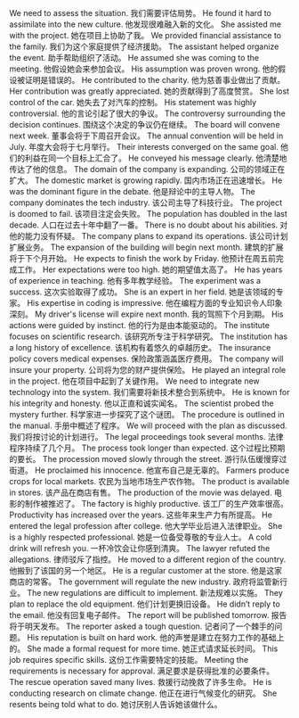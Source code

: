 We need to assess the situation. 我们需要评估局势。
He found it hard to assimilate into the new culture. 他发现很难融入新的文化。
She assisted me with the project. 她在项目上协助了我。
We provided financial assistance to the family. 我们为这个家庭提供了经济援助。
The assistant helped organize the event. 助手帮助组织了活动。
He assumed she was coming to the meeting. 他假设她会来参加会议。
His assumption was proven wrong. 他的假设被证明是错误的。
He contributed to the charity. 他为慈善事业做出了贡献。
Her contribution was greatly appreciated. 她的贡献得到了高度赞赏。
She lost control of the car. 她失去了对汽车的控制。
His statement was highly controversial. 他的言论引起了很大的争议。
The controversy surrounding the decision continues. 围绕这个决定的争议仍在继续。
The board will convene next week. 董事会将于下周召开会议。
The annual convention will be held in July. 年度大会将于七月举行。
Their interests converged on the same goal. 他们的利益在同一个目标上汇合了。
He conveyed his message clearly. 他清楚地传达了他的信息。
The domain of the company is expanding. 公司的领域正在扩大。
The domestic market is growing rapidly. 国内市场正在迅速增长。
He was the dominant figure in the debate. 他是辩论中的主导人物。
The company dominates the tech industry. 该公司主导了科技行业。
The project is doomed to fail. 该项目注定会失败。
The population has doubled in the last decade. 人口在过去十年中翻了一番。
There is no doubt about his abilities. 对他的能力没有怀疑。
The company plans to expand its operations. 该公司计划扩展业务。
The expansion of the building will begin next month. 建筑的扩展将于下个月开始。
He expects to finish the work by Friday. 他预计在周五前完成工作。
Her expectations were too high. 她的期望值太高了。
He has years of experience in teaching. 他有多年教学经验。
The experiment was a success. 这次实验取得了成功。
She is an expert in her field. 她是该领域的专家。
His expertise in coding is impressive. 他在编程方面的专业知识令人印象深刻。
My driver's license will expire next month. 我的驾照下个月到期。
His actions were guided by instinct. 他的行为是由本能驱动的。
The institute focuses on scientific research. 该研究所专注于科学研究。
The institution has a long history of excellence. 该机构有着悠久的卓越历史。
The insurance policy covers medical expenses. 保险政策涵盖医疗费用。
The company will insure your property. 公司将为您的财产提供保险。
He played an integral role in the project. 他在项目中起到了关键作用。
We need to integrate new technology into the system. 我们需要将新技术整合到系统中。
He is known for his integrity and honesty. 他以正直和诚实闻名。
The scientist probed the mystery further. 科学家进一步探究了这个谜团。
The procedure is outlined in the manual. 手册中概述了程序。
We will proceed with the plan as discussed. 我们将按讨论的计划进行。
The legal proceedings took several months. 法律程序持续了几个月。
The process took longer than expected. 这个过程比预期的要长。
The procession moved slowly through the street. 游行队伍缓慢穿过街道。
He proclaimed his innocence. 他宣布自己是无辜的。
Farmers produce crops for local markets. 农民为当地市场生产农作物。
The product is available in stores. 该产品在商店有售。
The production of the movie was delayed. 电影的制作被推迟了。
The factory is highly productive. 该工厂的生产效率很高。
Productivity has increased over the years. 这些年来生产力有所提高。
He entered the legal profession after college. 他大学毕业后进入法律职业。
She is a highly respected professional. 她是一位备受尊敬的专业人士。
A cold drink will refresh you. 一杯冷饮会让你感到清爽。
The lawyer refuted the allegations. 律师驳斥了指控。
He moved to a different region of the country. 他搬到了该国的另一个地区。
He is a regular customer at the store. 他是这家商店的常客。
The government will regulate the new industry. 政府将监管新行业。
The new regulations are difficult to implement. 新法规难以实施。
They plan to replace the old equipment. 他们计划更换旧设备。
He didn’t reply to the email. 他没有回复电子邮件。
The report will be published tomorrow. 报告将于明天发布。
The reporter asked a tough question. 记者问了一个棘手的问题。
His reputation is built on hard work. 他的声誉是建立在努力工作的基础上的。
She made a formal request for more time. 她正式请求延长时间。
This job requires specific skills. 这份工作需要特定的技能。
Meeting the requirements is necessary for approval. 满足要求是获得批准的必要条件。
The rescue operation saved many lives. 救援行动挽救了许多生命。
He is conducting research on climate change. 他正在进行气候变化的研究。
She resents being told what to do. 她讨厌别人告诉她该做什么。
